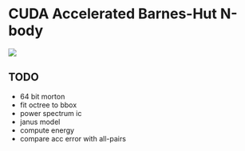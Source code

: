 # CUDA Accelerated Barnes-Hut N-body

![](clusters.gif)

## TODO

- 64 bit morton
- fit octree to bbox
- power spectrum ic
- janus model
- compute energy
- compare acc error with all-pairs

